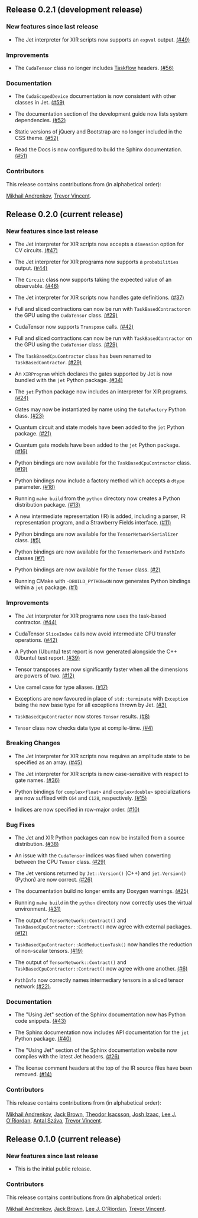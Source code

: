 ## Release 0.2.1 (development release)

### New features since last release

* The Jet interpreter for XIR scripts now supports an `expval` output. [(#49)](https://github.com/XanaduAI/jet/pull/49)

### Improvements

* The `CudaTensor` class no longer includes [Taskflow](https://taskflow.github.io/) headers. [(#56)](https://github.com/XanaduAI/jet/pull/56)

### Documentation

* The `CudaScopedDevice` documentation is now consistent with other classes in Jet. [(#59)](https://github.com/XanaduAI/jet/pull/59)

* The documentation section of the development guide now lists system dependencies. [(#52)](https://github.com/XanaduAI/jet/pull/52)

* Static versions of jQuery and Bootstrap are no longer included in the CSS theme. [(#52)](https://github.com/XanaduAI/jet/pull/52)

* Read the Docs is now configured to build the Sphinx documentation. [(#51)](https://github.com/XanaduAI/jet/pull/51)

### Contributors

This release contains contributions from (in alphabetical order):

[Mikhail Andrenkov](https://github.com/Mandrenkov), [Trevor Vincent](https://github.com/trevor-vincent).

## Release 0.2.0 (current release)

### New features since last release

* The Jet interpreter for XIR scripts now accepts a `dimension` option for CV circuits. [(#47)](https://github.com/XanaduAI/jet/pull/47)

* The Jet interpreter for XIR programs now supports a `probabilities` output. [(#44)](https://github.com/XanaduAI/jet/pull/44)

* The `Circuit` class now supports taking the expected value of an observable. [(#46)](https://github.com/XanaduAI/jet/pull/46)

* The Jet interpreter for XIR scripts now handles gate definitions. [(#37)](https://github.com/XanaduAI/jet/pull/37)

* Full and sliced contractions can now be run with `TaskBasedContractor`on the GPU using the `CudaTensor` class. [(#29)](https://github.com/XanaduAI/jet/pull/29)

* CudaTensor now supports `Transpose` calls. [(#42)](https://github.com/XanaduAI/jet/pull/42)

* Full and sliced contractions can now be run with `TaskBasedContractor` on the GPU using the `CudaTensor` class. [(#29)](https://github.com/XanaduAI/jet/pull/29)

* The `TaskBasedCpuContractor` class has been renamed to `TaskBasedContractor`. [(#29)](https://github.com/XanaduAI/jet/pull/29)

* An `XIRProgram` which declares the gates supported by Jet is now bundled with the `jet` Python package. [(#34)](https://github.com/XanaduAI/jet/pull/34)

* The `jet` Python package now includes an interpreter for XIR programs. [(#24)](https://github.com/XanaduAI/jet/pull/24)

* Gates may now be instantiated by name using the `GateFactory` Python class. [(#23)](https://github.com/XanaduAI/jet/pull/23)

* Quantum circuit and state models have been added to the `jet` Python package. [(#21)](https://github.com/XanaduAI/jet/pull/21)

* Quantum gate models have been added to the `jet` Python package. [(#16)](https://github.com/XanaduAI/jet/pull/16)

* Python bindings are now available for the `TaskBasedCpuContractor` class. [(#19)](https://github.com/XanaduAI/jet/pull/19)

* Python bindings now include a factory method which accepts a `dtype` parameter. [(#18)](https://github.com/XanaduAI/jet/pull/18)

* Running `make build` from the `python` directory now creates a Python distribution package. [(#13)](https://github.com/XanaduAI/jet/pull/13)

* A new intermediate representation (IR) is added, including a parser, IR representation program, and a Strawberry Fields interface. [(#11)](https://github.com/XanaduAI/jet/pull/11)

* Python bindings are now available for the `TensorNetworkSerializer` class. [(#5)](https://github.com/XanaduAI/jet/pull/5)

* Python bindings are now available for the `TensorNetwork` and `PathInfo` classes [(#7)](https://github.com/XanaduAI/jet/pull/7)

* Python bindings are now available for the `Tensor` class. [(#2)](https://github.com/XanaduAI/jet/pull/2)

* Running CMake with `-DBUILD_PYTHON=ON` now generates Python bindings within a `jet` package. [(#1)](https://github.com/XanaduAI/jet/pull/1)

### Improvements

* The Jet interpreter for XIR programs now uses the task-based contractor. [(#44)](https://github.com/XanaduAI/jet/pull/44)

* CudaTensor `SliceIndex` calls now avoid intermediate CPU transfer operations. [(#42)](https://github.com/XanaduAI/jet/pull/42)

* A Python (Ubuntu) test report is now generated alongside the C++ (Ubuntu) test report. [(#39)](https://github.com/XanaduAI/jet/pull/39)

* Tensor transposes are now significantly faster when all the dimensions are powers of two. [(#12)](https://github.com/XanaduAI/jet/pull/12)

* Use camel case for type aliases. [(#17)](https://github.com/XanaduAI/jet/pull/17)

* Exceptions are now favoured in place of `std::terminate` with `Exception` being the new base type for all exceptions thrown by Jet. [(#3)](https://github.com/XanaduAI/jet/pull/3)

* `TaskBasedCpuContractor` now stores `Tensor` results. [(#8)](https://github.com/XanaduAI/jet/pull/8)

* `Tensor` class now checks data type at compile-time. [(#4)](https://github.com/XanaduAI/jet/pull/4)

### Breaking Changes

* The Jet interpreter for XIR scripts now requires an amplitude state to be specified as an array. [(#45)](https://github.com/XanaduAI/jet/pull/45)

* The Jet interpreter for XIR scripts is now case-sensitive with respect to gate names. [(#36)](https://github.com/XanaduAI/jet/pull/36)

* Python bindings for `complex<float>` and `complex<double>` specializations are now suffixed with `C64` and `C128`, respectively. [(#15)](https://github.com/XanaduAI/jet/pull/15)

* Indices are now specified in row-major order. [(#10)](https://github.com/XanaduAI/jet/pull/10)

### Bug Fixes

* The Jet and XIR Python packages can now be installed from a source distribution. [(#38)](https://github.com/XanaduAI/jet/pull/38)

* An issue with the `CudaTensor` indices was fixed when converting between the CPU `Tensor` class. [(#29)](https://github.com/XanaduAI/jet/pull/29)

* The Jet versions returned by `Jet::Version()` (C++) and `jet.Version()` (Python) are now correct. [(#26)](https://github.com/XanaduAI/jet/pull/26)

* The documentation build no longer emits any Doxygen warnings. [(#25)](https://github.com/XanaduAI/jet/pull/25)

* Running `make build` in the `python` directory now correctly uses the virtual environment. [(#31)](https://github.com/XanaduAI/jet/pull/31)

* The output of `TensorNetwork::Contract()` and `TaskBasedCpuContractor::Contract()` now agree with external packages. [(#12)](https://github.com/XanaduAI/jet/pull/12)

* `TaskBasedCpuContractor::AddReductionTask()` now handles the reduction of non-scalar tensors. [(#19)](https://github.com/XanaduAI/jet/pull/19)

* The output of `TensorNetwork::Contract()` and `TaskBasedCpuContractor::Contract()` now agree with one another. [(#6)](https://github.com/XanaduAI/jet/pull/6)

* `PathInfo` now correctly names intermediary tensors in a sliced tensor network [(#22)](https://github.com/XanaduAI/jet/pull/22).

### Documentation

* The "Using Jet" section of the Sphinx documentation now has Python code snippets. [(#43)](https://github.com/XanaduAI/jet/pull/43)

* The Sphinx documentation now includes API documentation for the `jet` Python package. [(#40)](https://github.com/XanaduAI/jet/pull/40)

* The "Using Jet" section of the Sphinx documentation website now compiles with the latest Jet headers. [(#26)](https://github.com/XanaduAI/jet/pull/26)

* The license comment headers at the top of the IR source files have been removed. [(#14)](https://github.com/XanaduAI/jet/pull/14)

### Contributors

This release contains contributions from (in alphabetical order):

[Mikhail Andrenkov](https://github.com/Mandrenkov), [Jack Brown](https://github.com/brownj85), [Theodor Isacsson](https://github.com/thisac), [Josh Izaac](https://github.com/josh146), [Lee J. O'Riordan](https://github.com/mlxd), [Antal Száva](https://github.com/antalszava), [Trevor Vincent](https://github.com/trevor-vincent).

## Release 0.1.0 (current release)

### New features since last release

* This is the initial public release.

### Contributors

This release contains contributions from (in alphabetical order):

[Mikhail Andrenkov](https://github.com/Mandrenkov), [Jack Brown](https://github.com/brownj85), [Lee J. O'Riordan](https://github.com/mlxd), [Trevor Vincent](https://github.com/trevor-vincent).
